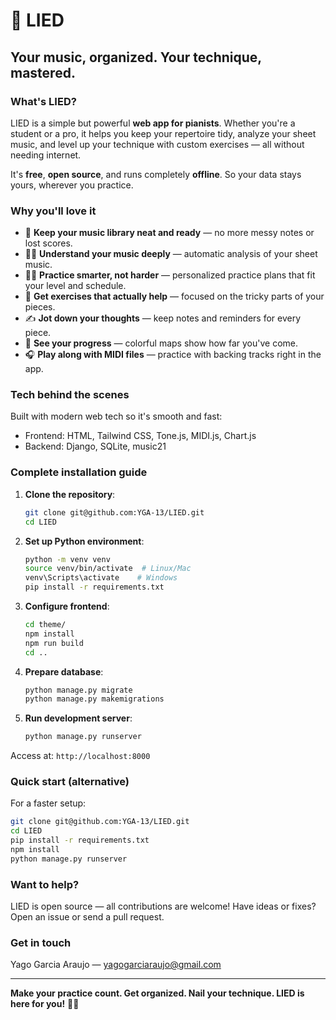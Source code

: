 # 🎹 LIED

## Your music, organized. Your technique, mastered.


### What's LIED?

LIED is a simple but powerful **web app for pianists**. Whether you're a student or a pro, it helps you keep your repertoire tidy, analyze your sheet music, and level up your technique with custom exercises — all without needing internet.

It's **free**, **open source**, and runs completely **offline**. So your data stays yours, wherever you practice.


### Why you'll love it

* 🎵 **Keep your music library neat and ready** — no more messy notes or lost scores.
* 🕵️‍♂️ **Understand your music deeply** — automatic analysis of your sheet music.
* 🏃‍♂️ **Practice smarter, not harder** — personalized practice plans that fit your level and schedule.
* 💪 **Get exercises that actually help** — focused on the tricky parts of your pieces.
* ✍️ **Jot down your thoughts** — keep notes and reminders for every piece.
* 🎯 **See your progress** — colorful maps show how far you've come.
* 🎧 **Play along with MIDI files** — practice with backing tracks right in the app.


### Tech behind the scenes

Built with modern web tech so it's smooth and fast:

* Frontend: HTML, Tailwind CSS, Tone.js, MIDI.js, Chart.js
* Backend: Django, SQLite, music21


### Complete installation guide

1. **Clone the repository**:
   ```bash
   git clone git@github.com:YGA-13/LIED.git
   cd LIED
   ```

2. **Set up Python environment**:
   ```bash
   python -m venv venv
   source venv/bin/activate  # Linux/Mac
   venv\Scripts\activate    # Windows
   pip install -r requirements.txt
   ```

3. **Configure frontend**:
   ```bash
   cd theme/
   npm install
   npm run build
   cd ..
   ```

4. **Prepare database**:
   ```bash
   python manage.py migrate
   python manage.py makemigrations
   ```

5. **Run development server**:
   ```bash
   python manage.py runserver
   ```

Access at: `http://localhost:8000`


### Quick start (alternative)

For a faster setup:
```bash
git clone git@github.com:YGA-13/LIED.git
cd LIED
pip install -r requirements.txt
npm install
python manage.py runserver
```


### Want to help?

LIED is open source — all contributions are welcome! Have ideas or fixes? Open an issue or send a pull request.


### Get in touch

Yago Garcia Araujo — [yagogarciaraujo@gmail.com](mailto:yagogarciaaraujo@gmail.com)

---

**Make your practice count. Get organized. Nail your technique. LIED is here for you!** 🎹🔥

